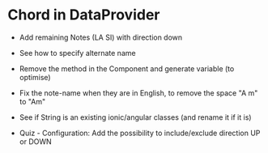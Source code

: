 Chord in DataProvider
=====================

* Add remaining Notes (LA SI) with direction down

* See how to specify alternate name

* Remove the method in the Component and generate variable (to optimise)

* Fix the note-name when they are in English, to remove the space "A m" to "Am"

* See if String is an existing ionic/angular classes (and rename it if it is)

* Quiz - Configuration: Add the possibility to include/exclude direction UP or DOWN
